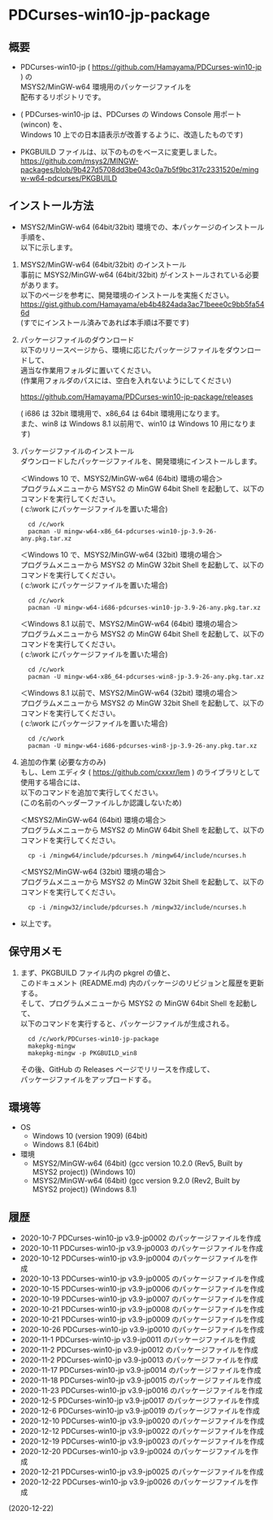 # PDCurses-win10-jp-package


## 概要
- PDCurses-win10-jp ( https://github.com/Hamayama/PDCurses-win10-jp ) の  
  MSYS2/MinGW-w64 環境用のパッケージファイルを  
  配布するリポジトリです。

- ( PDCurses-win10-jp は、PDCurses の Windows Console 用ポート (wincon) を、  
  Windows 10 上での日本語表示が改善するように、改造したものです)

- PKGBUILD ファイルは、以下のものをベースに変更しました。  
  https://github.com/msys2/MINGW-packages/blob/9b427d5708dd3be043c0a7b5f9bc317c2331520e/mingw-w64-pdcurses/PKGBUILD


## インストール方法
- MSYS2/MinGW-w64 (64bit/32bit) 環境での、本パッケージのインストール手順を、  
  以下に示します。

1. MSYS2/MinGW-w64 (64bit/32bit) のインストール  
   事前に MSYS2/MinGW-w64 (64bit/32bit) がインストールされている必要があります。  
   以下のページを参考に、開発環境のインストールを実施ください。  
   https://gist.github.com/Hamayama/eb4b4824ada3ac71beee0c9bb5fa546d  
   (すでにインストール済みであれば本手順は不要です)

2. パッケージファイルのダウンロード  
   以下のリリースページから、環境に応じたパッケージファイルをダウンロードして、  
   適当な作業用フォルダに置いてください。  
   (作業用フォルダのパスには、空白を入れないようにしてください)  
   
   https://github.com/Hamayama/PDCurses-win10-jp-package/releases  
   
   ( i686 は 32bit 環境用で、x86_64 は 64bit 環境用になります。  
   また、win8 は Windows 8.1 以前用で、win10 は Windows 10 用になります)

3. パッケージファイルのインストール  
   ダウンロードしたパッケージファイルを、開発環境にインストールします。  
   
   ＜Windows 10 で、MSYS2/MinGW-w64 (64bit) 環境の場合＞  
   プログラムメニューから MSYS2 の MinGW 64bit Shell を起動して、以下のコマンドを実行してください。  
   ( c:\work にパッケージファイルを置いた場合)
   ```
     cd /c/work
     pacman -U mingw-w64-x86_64-pdcurses-win10-jp-3.9-26-any.pkg.tar.xz
   ```
   ＜Windows 10 で、MSYS2/MinGW-w64 (32bit) 環境の場合＞  
   プログラムメニューから MSYS2 の MinGW 32bit Shell を起動して、以下のコマンドを実行してください。  
   ( c:\work にパッケージファイルを置いた場合)
   ```
     cd /c/work
     pacman -U mingw-w64-i686-pdcurses-win10-jp-3.9-26-any.pkg.tar.xz
   ```
   ＜Windows 8.1 以前で、MSYS2/MinGW-w64 (64bit) 環境の場合＞  
   プログラムメニューから MSYS2 の MinGW 64bit Shell を起動して、以下のコマンドを実行してください。  
   ( c:\work にパッケージファイルを置いた場合)
   ```
     cd /c/work
     pacman -U mingw-w64-x86_64-pdcurses-win8-jp-3.9-26-any.pkg.tar.xz
   ```
   ＜Windows 8.1 以前で、MSYS2/MinGW-w64 (32bit) 環境の場合＞  
   プログラムメニューから MSYS2 の MinGW 32bit Shell を起動して、以下のコマンドを実行してください。  
   ( c:\work にパッケージファイルを置いた場合)
   ```
     cd /c/work
     pacman -U mingw-w64-i686-pdcurses-win8-jp-3.9-26-any.pkg.tar.xz
   ```

4. 追加の作業 (必要な方のみ)  
   もし、Lem エディタ ( https://github.com/cxxxr/lem ) のライブラリとして使用する場合には、  
   以下のコマンドを追加で実行してください。  
   (この名前のヘッダーファイルしか認識しないため)  
   
   ＜MSYS2/MinGW-w64 (64bit) 環境の場合＞  
   プログラムメニューから MSYS2 の MinGW 64bit Shell を起動して、以下のコマンドを実行してください。
   ```
     cp -i /mingw64/include/pdcurses.h /mingw64/include/ncurses.h
   ```
   ＜MSYS2/MinGW-w64 (32bit) 環境の場合＞  
   プログラムメニューから MSYS2 の MinGW 32bit Shell を起動して、以下のコマンドを実行してください。
   ```
     cp -i /mingw32/include/pdcurses.h /mingw32/include/ncurses.h
   ```

- 以上です。


## 保守用メモ
1. まず、PKGBUILD ファイル内の pkgrel の値と、  
   このドキュメント (README.md) 内のパッケージのリビジョンと履歴を更新する。  
   そして、プログラムメニューから MSYS2 の MinGW 64bit Shell を起動して、  
   以下のコマンドを実行すると、パッケージファイルが生成される。
   ```
     cd /c/work/PDCurses-win10-jp-package
     makepkg-mingw
     makepkg-mingw -p PKGBUILD_win8
   ```
   その後、GitHub の Releases ページでリリースを作成して、  
   パッケージファイルをアップロードする。


## 環境等
- OS
  - Windows 10 (version 1909) (64bit)
  - Windows 8.1 (64bit)
- 環境
  - MSYS2/MinGW-w64 (64bit) (gcc version 10.2.0 (Rev5, Built by MSYS2 project)) (Windows 10)
  - MSYS2/MinGW-w64 (64bit) (gcc version 9.2.0 (Rev2, Built by MSYS2 project)) (Windows 8.1)

## 履歴
- 2020-10-7  PDCurses-win10-jp v3.9-jp0002 のパッケージファイルを作成
- 2020-10-11 PDCurses-win10-jp v3.9-jp0003 のパッケージファイルを作成
- 2020-10-12 PDCurses-win10-jp v3.9-jp0004 のパッケージファイルを作成
- 2020-10-13 PDCurses-win10-jp v3.9-jp0005 のパッケージファイルを作成
- 2020-10-15 PDCurses-win10-jp v3.9-jp0006 のパッケージファイルを作成
- 2020-10-19 PDCurses-win10-jp v3.9-jp0007 のパッケージファイルを作成
- 2020-10-21 PDCurses-win10-jp v3.9-jp0008 のパッケージファイルを作成
- 2020-10-21 PDCurses-win10-jp v3.9-jp0009 のパッケージファイルを作成
- 2020-10-26 PDCurses-win10-jp v3.9-jp0010 のパッケージファイルを作成
- 2020-11-1  PDCurses-win10-jp v3.9-jp0011 のパッケージファイルを作成
- 2020-11-2  PDCurses-win10-jp v3.9-jp0012 のパッケージファイルを作成
- 2020-11-2  PDCurses-win10-jp v3.9-jp0013 のパッケージファイルを作成
- 2020-11-17 PDCurses-win10-jp v3.9-jp0014 のパッケージファイルを作成
- 2020-11-18 PDCurses-win10-jp v3.9-jp0015 のパッケージファイルを作成
- 2020-11-23 PDCurses-win10-jp v3.9-jp0016 のパッケージファイルを作成
- 2020-12-5  PDCurses-win10-jp v3.9-jp0017 のパッケージファイルを作成
- 2020-12-6  PDCurses-win10-jp v3.9-jp0019 のパッケージファイルを作成
- 2020-12-10 PDCurses-win10-jp v3.9-jp0020 のパッケージファイルを作成
- 2020-12-12 PDCurses-win10-jp v3.9-jp0022 のパッケージファイルを作成
- 2020-12-19 PDCurses-win10-jp v3.9-jp0023 のパッケージファイルを作成
- 2020-12-20 PDCurses-win10-jp v3.9-jp0024 のパッケージファイルを作成
- 2020-12-21 PDCurses-win10-jp v3.9-jp0025 のパッケージファイルを作成
- 2020-12-22 PDCurses-win10-jp v3.9-jp0026 のパッケージファイルを作成


(2020-12-22)
